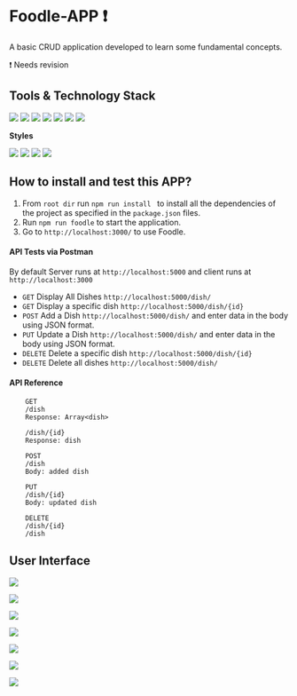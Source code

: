 # Foodle-APP :exclamation: 
 
A basic CRUD application developed to learn some fundamental concepts.

:exclamation: Needs revision

## Tools & Technology Stack

![](https://img.shields.io/badge/1.%20-React.js-blue)
![](https://img.shields.io/badge/2.%20-Redux.js-purple)
![](https://img.shields.io/badge/3.%20-Node.js-brightgreen)
![](https://img.shields.io/badge/4.%20-Hapi.js-orange)
![](https://img.shields.io/badge/5.%20-PostgreSQL-blue)
![](https://img.shields.io/badge/6.-VS%20Code%20Insiders-green)
![](https://img.shields.io/badge/7.%20-Postman-orange)

**Styles**

![](https://img.shields.io/badge/1.%20-AtlasKit-blue)
![](https://img.shields.io/badge/2.%20-Materialize-red)
![](https://img.shields.io/badge/3.%20-Semantic%20UI-green)
![](https://img.shields.io/badge/4.%20-Google%20Fonts-red)



## How to install and test this APP?

1. From ```root dir```  run ```npm run install ``` to install all the dependencies of the project as specified in the ```package.json``` files.
2. Run ```npm run foodle``` to start the application.
3. Go to ```http://localhost:3000/``` to use Foodle.

#### API Tests via Postman

By default Server runs at ```http://localhost:5000``` and client runs at ```http://localhost:3000```

* ```GET```    Display All Dishes ```http://localhost:5000/dish/```
* ```GET```    Display a specific dish ```http://localhost:5000/dish/{id}```
* ```POST```   Add a Dish ```http://localhost:5000/dish/``` and enter data in the body using JSON format.
* ```PUT```    Update a Dish ```http://localhost:5000/dish/``` and enter data in the body using JSON format.
* ```DELETE``` Delete a specific dish ```http://localhost:5000/dish/{id}```
* ```DELETE``` Delete all dishes ```http://localhost:5000/dish/```

#### API Reference

```
    GET
    /dish
    Response: Array<dish>

    /dish/{id}
    Response: dish

    POST
    /dish
    Body: added dish

    PUT
    /dish/{id}
    Body: updated dish

    DELETE
    /dish/{id}
    /dish
```
## User Interface

![](https://github.com/JaganKaartik/Foodle/blob/master/Screens/home.png)

![](https://github.com/JaganKaartik/Foodle/blob/master/Screens/login.png)

![](https://github.com/JaganKaartik/Foodle/blob/master/Screens/dash.png)

![](https://github.com/JaganKaartik/Foodle/blob/master/Screens/dash-filter.png)

![](https://github.com/JaganKaartik/Foodle/blob/master/Screens/add.png)

![](https://github.com/JaganKaartik/Foodle/blob/master/Screens/search.png)

![](https://github.com/JaganKaartik/Foodle/blob/master/Screens/oper.png)
